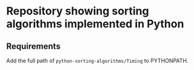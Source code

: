Repository showing sorting algorithms implemented in Python
===
Requirements
---
Add the full path of `python-sorting-algorithms/Timing` to PYTHONPATH.